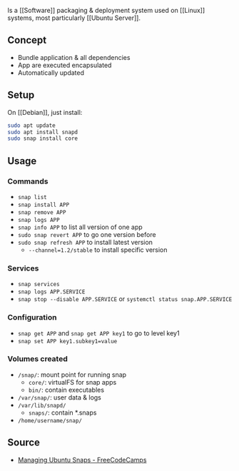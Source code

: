 Is a [[Software]] packaging & deployment system used on [[Linux]] systems, most particularly [[Ubuntu Server]].
## Concept
- Bundle application & all dependencies
- App are executed encapsulated
- Automatically updated
## Setup
On [[Debian]], just install:
```sh
sudo apt update
sudo apt install snapd
sudo snap install core
```
## Usage
### Commands
- `snap list`
- `snap install APP`
- `snap remove APP`
- `snap logs APP`
- `snap info APP` to list all version of one app
- `sudo snap revert APP` to go one version before
- `sudo snap refresh APP` to install latest version
	- `--channel=1.2/stable` to install specific version
### Services
- `snap services`
- `snap logs APP.SERVICE`
- `snap stop --disable APP.SERVICE` or `systemctl status snap.APP.SERVICE`
### Configuration
- `snap get APP` and `snap get APP key1` to go to level key1
- `snap set APP key1.subkey1=value`
### Volumes created
- `/snap/`: mount point for running snap
	- `core/`: virtualFS for snap apps
	- `bin/`: contain executables
- `/var/snap/`: user data & logs
- `/var/lib/snapd/`
	- `snaps/`: contain \*.snaps
- `/home/username/snap/`
## Source
- [Managing Ubuntu Snaps - FreeCodeCamps](https://www.freecodecamp.org/news/managing-ubuntu-snaps/)
